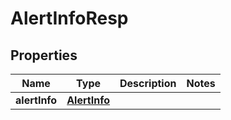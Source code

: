 # AlertInfoResp

## Properties
Name | Type | Description | Notes
------------ | ------------- | ------------- | -------------
**alertInfo** | [**AlertInfo**](AlertInfo.md) |  | 
